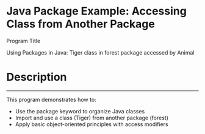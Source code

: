 # Java Package Example: Accessing Class from Another Package

Program Title

Using Packages in Java: Tiger class in forest package accessed by Animal



# Description
-------------
This program demonstrates how to:
* Use the package keyword to organize Java classes
* Import and use a class (Tiger) from another package (forest)
* Apply basic object-oriented principles with access modifiers
